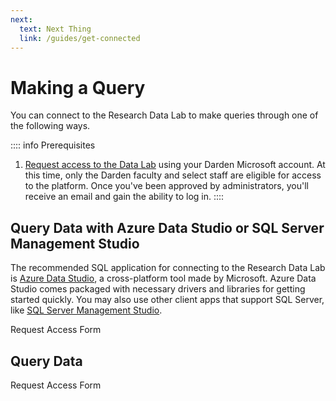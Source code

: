 ```yaml
---
next:
  text: Next Thing
  link: /guides/get-connected
---
```


<script setup>
import ActionButton from '../../.vitepress/theme/components/ActionButton.vue'
import CenterLevel from '../../.vitepress/theme/components/CenterLevel.vue'
</script>

# Making a Query

You can connect to the Research Data Lab to make queries through one of the following ways. 

:::: info Prerequisites
1. [Request access to the Data Lab](https://servicedesk.darden.virginia.edu/support/catalog/items/90) using your Darden Microsoft account. At this time, only the Darden faculty and select staff are eligible for access to the platform. Once you've been approved by administrators, you'll receive an email and gain the ability to log in. 
::::


## Query Data with Azure Data Studio or SQL Server Management Studio
The recommended SQL application for connecting to the Research Data Lab is [Azure Data Studio](https://azure.microsoft.com/en-us/products/data-studio), a cross-platform tool made by Microsoft. Azure Data Studio comes packaged with necessary drivers and libraries for getting started quickly. You may also use other client apps that support SQL Server, like [SQL Server Management Studio](https://learn.microsoft.com/en-us/sql/ssms/download-sql-server-management-studio-ssms?view=sql-server-ver16). 


<CenterLevel>
  <ActionButton href='https://servicedesk.darden.virginia.edu/support/catalog/items/90'>Request Access Form</ActionButton>
</CenterLevel>


## Query Data 

<CenterLevel>
  <ActionButton href='https://servicedesk.darden.virginia.edu/support/catalog/items/90'>Request Access Form</ActionButton>
</CenterLevel>
